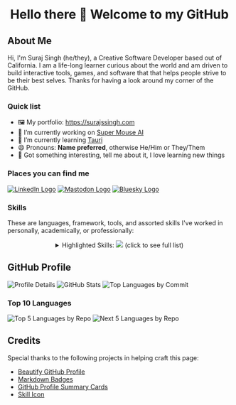 <h1 align="center">Hello there 👋 Welcome to my GitHub</h1>

## About Me

Hi, I'm Suraj Singh (he/they), a Creative Software Developer based out of California. I am a life-long learner curious about the world and am driven to build interactive tools, games, and software that that helps people strive to be their best selves. Thanks for having a look around my corner of the GitHub.

### Quick list

- 🖼️ My portfolio: <https://surajssingh.com>
- 🔭 I’m currently working on [Super Mouse AI](https://github.com/SurajSSingh/SuperMouseAI)
- 🌱 I’m currently learning [Tauri](https://tauri.app/)
- 😄 Pronouns: **Name preferred**, otherwise He/Him or They/Them
- 💬 Got something interesting, tell me about it, I love learning new things

### Places you can find me

[![LinkedIn Logo](https://img.shields.io/badge/LinkedIn-0077B5?style=for-the-badge&logo=linkedin&logoColor=white)](https://www.linkedin.com/in/suraj-s-singh/)
[![Mastodon Logo](https://img.shields.io/badge/-MASTODON-%232B90D9?style=for-the-badge&logo=mastodon&logoColor=white)](https://mastodon.social/@surajssingh)
[![Bluesky Logo](https://img.shields.io/badge/Bluesky-0285FF?style=for-the-badge&logo=Bluesky&logoColor=white)](https://bsky.app/profile/surajssingh.com)

### Skills
These are languages, framework, tools, and assorted skills I've worked in personally, academically, or professionally:
<details align="center">
  <summary>Highlighted Skills: <img src="https://skillicons.dev/icons?i=cs,unity,rust,tauri,ts,svelte" /> (click to see full list)</summary>
    <img src="https://skillicons.dev/icons?i=python,tensorflow,pytorch" />
    <img src="https://skillicons.dev/icons?i=html,md" />
    <img src="https://skillicons.dev/icons?i=css,sass,tailwind" />
    <img src="https://skillicons.dev/icons?i=js,astro" />
    <img src="https://skillicons.dev/icons?i=deno,pnpm,vite" />
    <img src="https://skillicons.dev/icons?i=haskell,nix,wasm" />
    <img src="https://skillicons.dev/icons?i=sentry,replit,netlify,vercel" />
    <img src="https://skillicons.dev/icons?i=atom,vscode,vscodium,blender" />
    <img src="https://skillicons.dev/icons?i=windows,apple,linux" />
</details>

## GitHub Profile

![Profile Details](http://github-profile-summary-cards.vercel.app/api/cards/profile-details?username=SurajSSingh&theme=github_dark)
![GitHub Stats](http://github-profile-summary-cards.vercel.app/api/cards/stats?username=SurajSSingh&theme=github_dark)
![Top Languages by Commit](http://github-profile-summary-cards.vercel.app/api/cards/most-commit-language?username=SurajSSingh&theme=github_dark)

<!--
Profile
- https://profile-summary-for-github.com/user/SurajSSingh
- https://www.githubwrapped.io/SurajSSingh
-->

### Top 10 Languages

![Top 5 Languages by Repo](http://github-profile-summary-cards.vercel.app/api/cards/repos-per-language?username=SurajSSingh&theme=github_dark&exclude=ShaderLab)
![Next 5 Languages by Repo](https://github-profile-summary-cards.vercel.app/api/cards/repos-per-language?username=SurajSSingh&theme=github_dark&exclude=ShaderLab,csharp,js,svelte,python,html)

<!-- TO MAYBE ADD
[![Top Langs](https://github-readme-stats.vercel.app/api/top-langs/?username=SurajSSingh&layout=donut-vertical)](https://github.com/anuraghazra/github-readme-stats)
[![GitHub Streak](https://streak-stats.demolab.com?user=surajssingh&theme=dark&short_numbers=true&date_format=%5BY%20%5DM%20j)](https://git.io/streak-stats)
![Profile Trophy](https://github-profile-trophy.vercel.app/?username=surajssingh&theme=gitdimmed)
[![GitHub WidgetBox](https://github-widgetbox.vercel.app/api/profile?username=SurajSSingh&data=followers,repositories,stars,commits)](surajssingh.com)
[![Typing SVG](https://readme-typing-svg.demolab.com?font=Fira+Code&pause=1000&color=29C816&center=true&vCenter=true&random=true&width=435&lines=Suraj+Singh;Software+Developer;Game+Developer)](surajssingh.com)
-->

## Credits

Special thanks to the following projects in helping craft this page:

- [Beautify GitHub Profile](https://github.com/rzashakeri/beautify-github-profile)
- [Markdown Badges](https://github.com/Ileriayo/markdown-badges)
- [GitHub Profile Summary Cards](https://github.com/vn7n24fzkq/github-profile-summary-cards)
- [Skill Icon](https://github.com/tandpfun/skill-icons)

<!-- CREDITS FOR MAYBE
- [GitHub README Streak](https://github.com/DenverCoder1/github-readme-streak-stats)
- [GitHub Profile Trophy](https://github.com/ryo-ma/github-profile-trophy)
- [GitHub WidgetBox](https://github.com/Jurredr/github-widgetbox)
- [Readme Typing SVG](https://github.com/DenverCoder1/readme-typing-svg)
- [GitHub Readme Stats](https://github.com/anuraghazra/github-readme-stats)
- [Capsule Renderer](https://github.com/kyechan99/capsule-render)
-->
